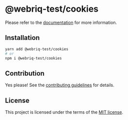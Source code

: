 # @webriq-test/cookies

Please refer to the [documentation](https://stackshift-ui.webriq.com/docs/components/cookies) for more information.

## Installation

```sh
yarn add @webriq-test/cookies
# or
npm i @webriq-test/cookies
```

## Contribution

Yes please! See the
[contributing guidelines](https://github.com/stackshift-ui/components/master/CONTRIBUTING.md)
for details.

## License

This project is licensed under the terms of the
[MIT license](https://github.com/stackshift-ui/components/master/LICENSE).
